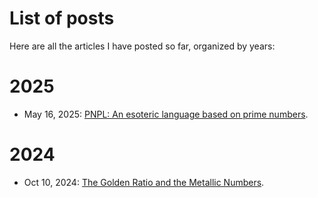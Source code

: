 # List of posts

Here are all the articles I have posted so far, organized by years:

# 2025

* May 16, 2025: [PNPL: An esoteric language based on prime numbers](2025/pnpl.md).

# 2024

* Oct 10, 2024: [The Golden Ratio and the Metallic Numbers](2024/golden-ratio-and-metallic-numbers.md).
<!-- * Sep 30, 2024: [Type Theory, Lean, and “Perfect” Mathematics](2024/perfect-mathematics.md). -->